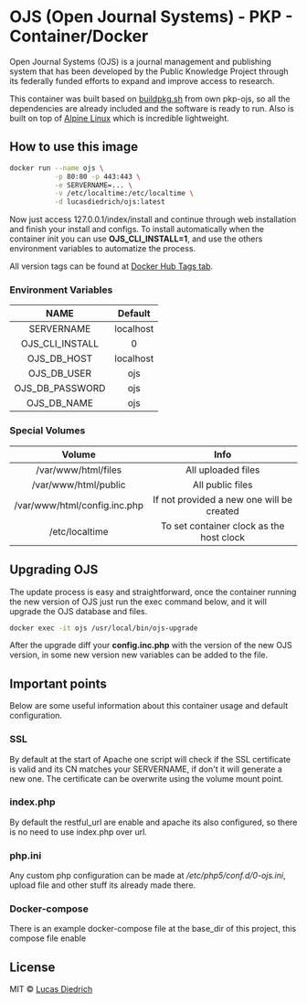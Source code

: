 # OJS (Open Journal Systems) - PKP - Container/Docker

Open Journal Systems (OJS) is a journal management and publishing system that has been developed by the Public Knowledge Project through its federally funded efforts to expand and improve access to research.

This container was built based on [buildpkg.sh](https://github.com/pkp/ojs/blob/ojs-3_1_0-1/tools/buildpkg.sh) from own pkp-ojs, so all the dependencies are already included and the software is ready to run. Also is built on top of [Alpine Linux](https://alpinelinux.org/) which is incredible lightweight.

## How to use this image

```bash
docker run --name ojs \
           -p 80:80 -p 443:443 \
           -e SERVERNAME=... \
           -v /etc/localtime:/etc/localtime \
           -d lucasdiedrich/ojs:latest
```

Now just access 127.0.0.1/index/install and continue through web installation and finish your install and configs. To install automatically when the container init you can use **OJS_CLI_INSTALL=1**, and use the others environment variables to automatize the process.

All version tags can be found at [Docker Hub Tags tab](https://hub.docker.com/r/lucasdiedrich/ojs/tags/).

### Environment Variables

|  NAME  | Default |
|:------:|:-------:|
|   SERVERNAME  |   localhost   |
| OJS_CLI_INSTALL |  0   |
|   OJS_DB_HOST  |   localhost    |
|   OJS_DB_USER  |   ojs   |
|   OJS_DB_PASSWORD  |   ojs   |
|   OJS_DB_NAME  |   ojs   |

### Special Volumes

|  Volume  | Info |
|:------:|:-------:|
| /var/www/html/files  | All uploaded files |
| /var/www/html/public | All public files |
| /var/www/html/config.inc.php  | If not provided a new one will be created |
| /etc/localtime  | To set container clock as the host clock |

## Upgrading OJS

The update process is easy and straightforward, once the container running the new version of OJS just run the exec command below, and it will upgrade the OJS database and files.

```bash
docker exec -it ojs /usr/local/bin/ojs-upgrade
```

After the upgrade diff your **config.inc.php** with the version of the new OJS version, in some new version new variables can be added to the file.

## Important points

Below are some useful information about this container usage and default configuration.

### SSL

By default at the start of Apache one script will check if the SSL certificate is valid and its CN matches your SERVERNAME, if don't it will generate a new one. The certificate can be overwrite using the volume mount point.

### index.php

By default the restful_url are enable and apache its also configured, so there is no need to use index.php over url.

### php.ini

Any custom php configuration can be made at */etc/php5/conf.d/0-ojs.ini*, upload file and other stuff its already made there.

### Docker-compose

There is an example docker-compose file at the base_dir of this project, this compose file enable 

## License

MIT © [Lucas Diedrich](https://github.com/lucasdiedrich)

